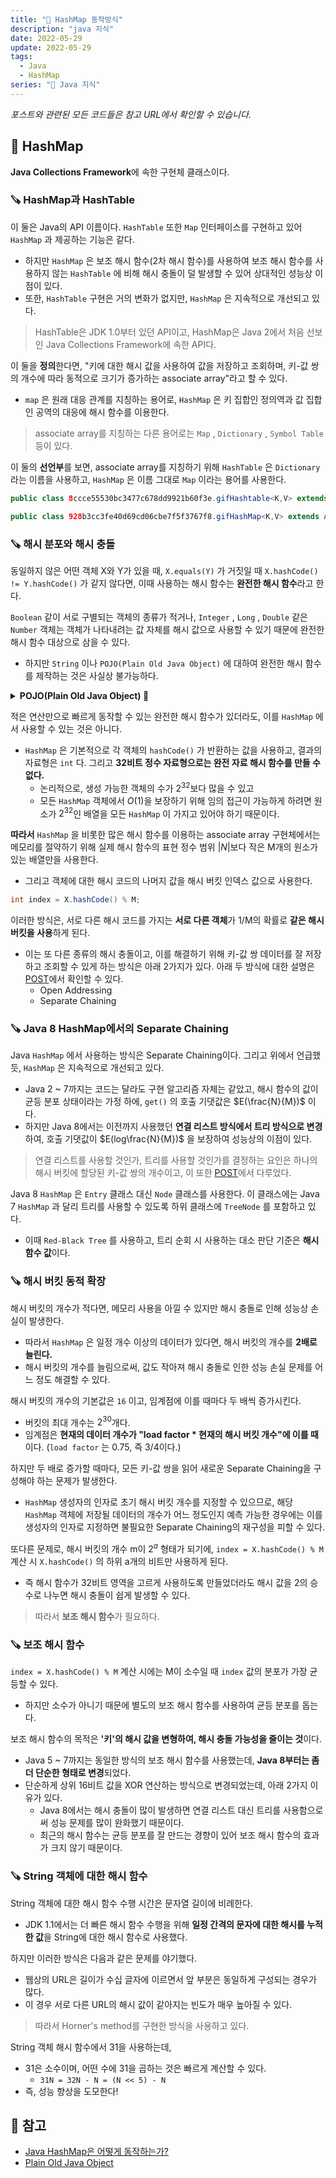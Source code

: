 ```yaml
---
title: "📃 HashMap 동작방식"
description: "java 지식"
date: 2022-05-29
update: 2022-05-29
tags:
  - Java
  - HashMap
series: "📃 Java 지식"
---
```


<em>포스트와 관련된 모든 코드들은 참고 URL에서 확인할 수 있습니다.</em>

## 🧷 HashMap
**Java Collections Framework**에 속한 구현체 클래스이다.

### 🪚 HashMap과 HashTable
이 둘은 Java의 API 이름이다. `HashTable` 또한 `Map` 인터페이스를 구현하고 있어 `HashMap` 과 제공하는 기능은 같다.
- 하지만 `HashMap` 은 보조 해시 함수(2차 해시 함수)를 사용하여 보조 해시 함수를 사용하지 않는 `HashTable` 에 비해 해시 충돌이 덜 발생할 수 있어 상대적인 성능상 이점이 있다.
- 또한, `HashTable` 구현은 거의 변화가 없지만, `HashMap` 은 지속적으로 개선되고 있다.

> HashTable은 JDK 1.0부터 있던 API이고, HashMap은 Java 2에서 처음 선보인 Java Collections Framework에 속한 API다.

이 둘을 **정의**한다면, "키에 대한 해시 값을 사용하여 값을 저장하고 조회하며, 키-값 쌍의 개수에 따라 동적으로 크기가 증가하는 associate array"라고 할 수 있다.
- `map` 은 원래 대응 관계를 지칭하는 용어로, `HashMap` 은 키 집합인 정의역과 값 집합인 공역의 대응에 해시 함수를 이용한다.

> associate array를 지칭하는 다른 용어로는 `Map` , `Dictionary` , `Symbol Table` 등이 있다.

이 둘의 **선언부**를 보면, associate array를 지칭하기 위해 `HashTable` 은 `Dictionary` 라는 이름을 사용하고, `HashMap` 은 이름 그대로 `Map` 이라는 용어를 사용한다.

```java
public class 8ccce55530bc3477c678dd9921b60f3e.gifHashtable<K,V> extends Dictionary<K,V> implements Map<K,V>, Cloneable, java.io.Serializable { ... }

public class 928b3cc3fe40d69cd06cbe7f5f3767f8.gifHashMap<K,V> extends AbstractMap<K,V> implements Map<K,V>, Cloneable, Serializable { ... }
```

### 🪚 해시 분포와 해시 충돌
동일하지 않은 어떤 객체 X와 Y가 있을 때, `X.equals(Y)` 가 거짓일 때 `X.hashCode() != Y.hashCode()` 가 같지 않다면, 이때 사용하는 해시 함수는 **완전한 해시 함수**라고 한다.

`Boolean` 같이 서로 구별되는 객체의 종류가 적거나, `Integer` , `Long` , `Double` 같은 `Number` 객체는 객체가 나타내려는 값 자체를 해시 값으로 사용할 수 있기 때문에 완전한 해시 함수 대상으로 삼을 수 있다.
- 하지만 `String` 이나 `POJO(Plain Old Java Object)` 에 대하여 완전한 해시 함수를 제작하는 것은 사실상 불가능하다.

<details>
  <summary><strong>POJO(Plain Old Java Object) 💫</strong></summary>
    <div markdown="1">

  말 그대로 오래된 방식의 간단한 자바 객체라는 말로, 중량 프레임워크들을 사용하게 되면서 해당 프레임워크에 종속된 "무거운" 객체를 만들게 된 것에 반발해서 사용하게 된 용어이다.
  - 해당 용어는 이후 특정 자바 모델이나 기능, 프레임워크 등을 따르지 않은 자바 객체를 지칭하는 말로 사용되었고, 대표적으로 **스프링 프레임워크**가 POJO 방식의 프레임워크다.
  - 이상적으로는 자바 언어 사양 외에 어떠한 제한에도 묶이지 않은 자바 객체이므로, **미리 정의된 클래스의 확장**, **미리 정의된 인터페이스의 구현**, **미리 정의된 어노테이션을 포함**하는 행동을 해서는 안된다.
  - 하지만, 대부분 실제 정상 동작을 위해 미리 정의된 어노테이션의 사용을 요구한다.
    </div>
</details>

적은 연산만으로 빠르게 동작할 수 있는 완전한 해시 함수가 있더라도, 이를 `HashMap` 에서 사용할 수 있는 것은 아니다.
- `HashMap` 은 기본적으로 각 객체의 `hashCode()` 가 반환하는 값을 사용하고, 결과의 자료형은 `int` 다. 그리고 **32비트 정수 자료형으로는 완전 자료 해시 함수를 만들 수 없다.**
  - 논리적으로, 생성 가능한 객체의 수가 $2^{32}$보다 많을 수 있고
  - 모든 `HashMap` 객체에서 $O(1)$을 보장하기 위해 임의 접근이 가능하게 하려면 원소가 $2^{32}$인 배열을 모든 `HashMap` 이 가지고 있어야 하기 때문이다.

**따라서** `HashMap` 을 비롯한 많은 해시 함수를 이용하는 associate array 구현체에서는 메모리를 절약하기 위해 실제 해시 함수의 표현 정수 범위 $|N|$보다 작은 M개의 원소가 있는 배열만을 사용한다.
- 그리고 객체에 대한 해시 코드의 나머지 값을 해시 버킷 인덱스 값으로 사용한다.

```java
int index = X.hashCode() % M;
```

이러한 방식은, 서로 다른 해시 코드를 가지는 **서로 다른 객체**가 1/M의 확률로 **같은 해시 버킷을 사용**하게 된다.
- 이는 또 다른 종류의 해시 충돌이고, 이를 해결하기 위해 키-값 쌍 데이터를 잘 저장하고 조회할 수 있게 하는 방식은 아래 2가지가 있다. 아래 두 방식에 대한 설명은 [POST](https://subbblog.netlify.app/[Algorithm]HashTable/)에서 확인할 수 있다.
  - Open Addressing
  - Separate Chaining

### 🪚 Java 8 HashMap에서의 Separate Chaining
Java `HashMap` 에서 사용하는 방식은 Separate Chaining이다. 그리고 위에서 언급했듯, `HashMap` 은 지속적으로 개선되고 있다.
- Java 2 ~ 7까지는 코드는 달라도 구현 알고리즘 자체는 같았고, 해시 함수의 값이 균등 분포 상태이라는 가정 하에, `get()` 의 호출 기댓값은 $E(\frac{N}{M})$ 이다.
- 하지만 Java 8에서는 이전까지 사용했던 **연결 리스트 방식에서 트리 방식으로 변경**하여, 호출 기댓값이 $E(log\frac{N}{M})$ 을 보장하여 성능상의 이점이 있다.

> 연결 리스트를 사용할 것인가, 트리를 사용할 것인가를 결정하는 요인은 하나의 해시 버킷에 할당된 키-값 쌍의 개수이고, 이 또한 [POST](https://subbblog.netlify.app/[Algorithm]HashTable/)에서 다루었다.

Java 8 `HashMap` 은 `Entry` 클래스 대신 `Node` 클래스를 사용한다. 이 클래스에는 Java 7 `HashMap` 과 달리 트리를 사용할 수 있도록 하위 클래스에 `TreeNode` 를 포함하고 있다.
- 이때 `Red-Black Tree` 를 사용하고, 트리 순회 시 사용하는 대소 판단 기준은 **해시 함수 값**이다.

### 🪚 해시 버킷 동적 확장
해시 버킷의 개수가 적다면, 메모리 사용을 아낄 수 있지만 해시 충돌로 인해 성능상 손실이 발생한다.
- 따라서 `HashMap` 은 일정 개수 이상의 데이터가 있다면, 해시 버킷의 개수를 **2배로 늘린다.**
- 해시 버킷의 개수를 늘림으로써, 값도 작아져 해시 충돌로 인한 성능 손실 문제를 어느 정도 해결할 수 있다.

해시 버킷의 개수의 기본값은 `16` 이고, 임계점에 이를 때마다 두 배씩 증가시킨다.
- 버킷의 최대 개수는 $2^{30}$개다.
- 임계점은 **현재의 데이터 개수가 "load factor * 현재의 해시 버킷 개수"에 이를 때**이다. (`load factor` 는 0.75, 즉 3/4이다.)

하지만 두 배로 증가할 때마다, 모든 키-값 쌍을 읽어 새로운 Separate Chaining을 구성해야 하는 문제가 발생한다.
- `HashMap` 생성자의 인자로 초기 해시 버킷 개수를 지정할 수 있으므로, 해당 `HashMap` 객체에 저장될 데이터의 개수가 어느 정도인지 예측 가능한 경우에는 이를 생성자의 인자로 지정하면 불필요한 Separate Chaining의 재구성을 피할 수 있다.

또다른 문제로, 해시 버킷의 개수 m이 $2^a$ 형태가 되기에, `index = X.hashCode() % M` 계산 시 `X.hashCode()` 의 하위 a개의 비트만 사용하게 된다.
- 즉 해시 함수가 32비트 영역을 고르게 사용하도록 만들었더라도 해시 값을 2의 승수로 나누면 해시 충돌이 쉽게 발생할 수 있다. 

> 따라서 **보조 해시 함수**가 필요하다.

### 🪚 보조 해시 함수
`index = X.hashCode() % M` 계산 시에는 M이 소수일 때 `index` 값의 분포가 가장 균등할 수 있다.
- 하지만 소수가 아니기 때문에 별도의 보조 해시 함수를 사용하여 균등 분포를 돕는다.

보조 해시 함수의 목적은 **'키'의 해시 값을 변형하여, 해시 충돌 가능성을 줄이는 것**이다.
- Java 5 ~ 7까지는 동일한 방식의 보조 해시 함수를 사용했는데, **Java 8부터는 좀 더 단순한 형태로 변경**되었다.
- 단순하게 상위 16비트 값을 XOR 연산하는 방식으로 변경되었는데, 아래 2가지 이유가 있다.
  - Java 8에서는 해시 충돌이 많이 발생하면 연결 리스트 대신 트리를 사용함으로써 성능 문제를 많이 완화했기 때문이다.
  - 최근의 해시 함수는 균등 분포를 잘 만드는 경향이 있어 보조 해시 함수의 효과가 크지 않기 때문이다.

### 🪚 String 객체에 대한 해시 함수
String 객체에 대한 해시 함수 수행 시간은 문자열 길이에 비례한다. 
- JDK 1.1에서는 더 빠른 해시 함수 수행을 위해 **일정 간격의 문자에 대한 해시를 누적한 값**을 String에 대한 해시 함수로 사용했다.

하지만 이러한 방식은 다음과 같은 문제를 야기했다.
- 웹상의 URL은 길이가 수십 글자에 이르면서 앞 부분은 동일하게 구성되는 경우가 많다.
- 이 경우 서로 다른 URL의 해시 값이 같아지는 빈도가 매우 높아질 수 있다.

> 따라서 Horner's method를 구현한 방식을 사용하고 있다.

String 객체 해시 함수에서 31을 사용하는데, 
- 31은 소수이며, 어떤 수에 31을 곱하는 것은 빠르게 계산할 수 있다.
  - `31N = 32N - N = (N << 5) - N`
- 즉, 성능 향상을 도모한다!

## 📕 참고
- [Java HashMap은 어떻게 동작하는가?](https://d2.naver.com/helloworld/831311)
- [Plain Old Java Object](https://ko.wikipedia.org/wiki/Plain_Old_Java_Object)